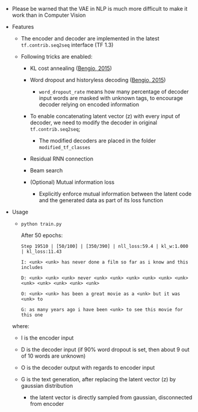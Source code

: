 * Please be warned that the VAE in NLP is much more difficult to make it work than in Computer Vision
* Features

   * The encoder and decoder are implemented in the latest ```tf.contrib.seq2seq``` interface (TF 1.3)

   * Following tricks are enabled:

     * KL cost annealing ([Bengio, 2015](https://arxiv.org/abs/1511.06349))

     * Word dropout and historyless decoding ([Bengio, 2015](https://arxiv.org/abs/1511.06349))
       * ```word_dropout_rate``` means how many percentage of decoder input words are masked with unknown tags, to encourage decoder relying on encoded information

     * To enable concatenating latent vector (z) with every input of decoder, we need to modify the decoder in original ```tf.contrib.seq2seq```;
       * The modified decoders are placed in the folder ``` modified_tf_classes ```

     * Residual RNN connection

     * Beam search
     
     * (Optional) Mutual information loss
       * Explicitly enforce mutual information between the latent code and the generated data as part of its loss function

* Usage
   * ``` python train.py ```
    
       After 50 epochs:
       ```
       Step 19510 | [50/100] | [350/390] | nll_loss:59.4 | kl_w:1.000 | kl_loss:11.43 

       I: <unk> <unk> has never done a film so far as i know and this includes

       D: <unk> <unk> <unk> never <unk> <unk> <unk> <unk> <unk> <unk> <unk> <unk> <unk> <unk> <unk>

       O: <unk> <unk> has been a great movie as a <unk> but it was <unk> to

       G: as many years ago i have been <unk> to see this movie for this one
       ```
   where:
   * I is the encoder input

   * D is the decoder input (if 90% word dropout is set, then about 9 out of 10 words are unknown)

   * O is the decoder output with regards to encoder input

   * G is the text generation, after replacing the latent vector (z) by gaussian distribution
       * the latent vector is directly sampled from gaussian, disconnected from encoder

